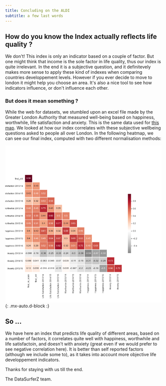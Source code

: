 ```yaml
---
title: Concluding on the ALDI 
subtitle: a few last words 
---
```


## How do you know the Index actually reflects life quality ?

We don't! This index is only an indicator based on a couple of factor. But one might think that income is the sole factor in life quality, thus  our index is quite irrelevant. In the end it is a subjective question, and it definitevely makes more sense to apply these kind of indexes when comparing countries developpement levels. However if you ever decide to move to london it might help you choose an area. It's also a nice tool to see how indicators influence, or don't influence each other.    

### But does it mean something ? 

While  the web for datasets, we stumbled upon an excel file made by the Greater London Authority that measured well-being based on happiness, worthwhile, life satisfaction and anxiety. This is the same data used for [this map](https://www.timeout.com/london/blog/this-map-shows-londons-happiest-and-saddest-boroughs-100516). We looked at how our index correlates with these subjective wellbeing questions asked to people all over London. In the following heatmap, we can see our final index, computed with two different normalisation methods:

![validation](./assets/img/ALDI_validation.png){: .mx-auto.d-block :}


## So ... 

We have here an index that predicts life quality of different areas, based on a number of factors, it correlates quite well with happiness, worthwhile and life satisfactoin, and doesn't with anxiety (great even if we would prefer to see negative correlation here). It is better than self reported factors (although we include some to), as it takes into account more objective life developpement indicators. 

Thanks for staying with us till the end.

The DataSurferZ team.
